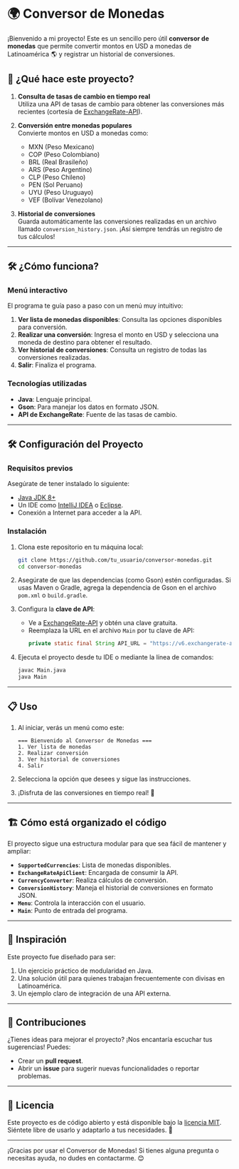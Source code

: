 
# 🌍 Conversor de Monedas

¡Bienvenido a mi proyecto! Este es un sencillo pero útil **conversor de monedas** que permite convertir montos en USD a monedas de Latinoamérica 🌎 y registrar un historial de conversiones.

## 🚀 ¿Qué hace este proyecto?

1. **Consulta de tasas de cambio en tiempo real**  
   Utiliza una API de tasas de cambio para obtener las conversiones más recientes (cortesía de [ExchangeRate-API](https://www.exchangerate-api.com/)).

2. **Conversión entre monedas populares**  
   Convierte montos en USD a monedas como:
   - MXN (Peso Mexicano)
   - COP (Peso Colombiano)
   - BRL (Real Brasileño)
   - ARS (Peso Argentino)
   - CLP (Peso Chileno)
   - PEN (Sol Peruano)
   - UYU (Peso Uruguayo)
   - VEF (Bolívar Venezolano)

3. **Historial de conversiones**  
   Guarda automáticamente las conversiones realizadas en un archivo llamado `conversion_history.json`. ¡Así siempre tendrás un registro de tus cálculos!

---

## 🛠️ ¿Cómo funciona?

### Menú interactivo
El programa te guía paso a paso con un menú muy intuitivo:

1. **Ver lista de monedas disponibles**: Consulta las opciones disponibles para conversión.  
2. **Realizar una conversión**: Ingresa el monto en USD y selecciona una moneda de destino para obtener el resultado.  
3. **Ver historial de conversiones**: Consulta un registro de todas las conversiones realizadas.  
4. **Salir**: Finaliza el programa.

### Tecnologías utilizadas
- **Java**: Lenguaje principal.
- **Gson**: Para manejar los datos en formato JSON.
- **API de ExchangeRate**: Fuente de las tasas de cambio.

---

## 🛠️ Configuración del Proyecto

### Requisitos previos
Asegúrate de tener instalado lo siguiente:
- [Java JDK 8+](https://www.oracle.com/java/technologies/javase-jdk8-downloads.html)  
- Un IDE como [IntelliJ IDEA](https://www.jetbrains.com/idea/) o [Eclipse](https://www.eclipse.org/).  
- Conexión a Internet para acceder a la API.

### Instalación
1. Clona este repositorio en tu máquina local:
   ```bash
   git clone https://github.com/tu_usuario/conversor-monedas.git
   cd conversor-monedas
   ```
2. Asegúrate de que las dependencias (como Gson) estén configuradas. Si usas Maven o Gradle, agrega la dependencia de Gson en el archivo `pom.xml` o `build.gradle`.

3. Configura la **clave de API**:
   - Ve a [ExchangeRate-API](https://www.exchangerate-api.com/) y obtén una clave gratuita.  
   - Reemplaza la URL en el archivo `Main` por tu clave de API:
     ```java
     private static final String API_URL = "https://v6.exchangerate-api.com/v6/TU_CLAVE_API/latest/USD";
     ```

4. Ejecuta el proyecto desde tu IDE o mediante la línea de comandos:
   ```bash
   javac Main.java
   java Main
   ```

---

## 📋 Uso

1. Al iniciar, verás un menú como este:
   ```
   === Bienvenido al Conversor de Monedas ===
   1. Ver lista de monedas
   2. Realizar conversión
   3. Ver historial de conversiones
   4. Salir
   ```

2. Selecciona la opción que desees y sigue las instrucciones.

3. ¡Disfruta de las conversiones en tiempo real! 🎉

---

## 🏗️ Cómo está organizado el código

El proyecto sigue una estructura modular para que sea fácil de mantener y ampliar:
- **`SupportedCurrencies`**: Lista de monedas disponibles.  
- **`ExchangeRateApiClient`**: Encargada de consumir la API.  
- **`CurrencyConverter`**: Realiza cálculos de conversión.  
- **`ConversionHistory`**: Maneja el historial de conversiones en formato JSON.  
- **`Menu`**: Controla la interacción con el usuario.  
- **`Main`**: Punto de entrada del programa.

---

## 🌟 Inspiración

Este proyecto fue diseñado para ser:
1. Un ejercicio práctico de modularidad en Java.  
2. Una solución útil para quienes trabajan frecuentemente con divisas en Latinoamérica.  
3. Un ejemplo claro de integración de una API externa.

---

## 🙌 Contribuciones

¿Tienes ideas para mejorar el proyecto? ¡Nos encantaría escuchar tus sugerencias! Puedes:
- Crear un **pull request**.  
- Abrir un **issue** para sugerir nuevas funcionalidades o reportar problemas.

---

## 📖 Licencia

Este proyecto es de código abierto y está disponible bajo la [licencia MIT](https://opensource.org/licenses/MIT). Siéntete libre de usarlo y adaptarlo a tus necesidades. 🌱

---

¡Gracias por usar el Conversor de Monedas! Si tienes alguna pregunta o necesitas ayuda, no dudes en contactarme. 😊
